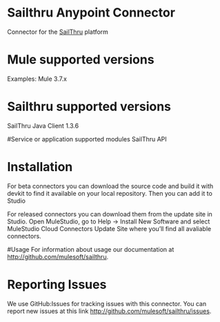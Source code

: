 # Sailthru Anypoint Connector

Connector for the [SailThru](http://www.sailthru.com) platform

# Mule supported versions
Examples:
Mule 3.7.x

# Sailthru supported versions
SailThru Java Client 1.3.6

#Service or application supported modules
SailThru API

# Installation 
For beta connectors you can download the source code and build it with devkit to find it available on your local repository. Then you can add it to Studio

For released connectors you can download them from the update site in Studio. 
Open MuleStudio, go to Help → Install New Software and select MuleStudio Cloud Connectors Update Site where you’ll find all avaliable connectors.

#Usage
For information about usage our documentation at http://github.com/mulesoft/sailthru.

# Reporting Issues

We use GitHub:Issues for tracking issues with this connector. You can report new issues at this link http://github.com/mulesoft/sailthru/issues.